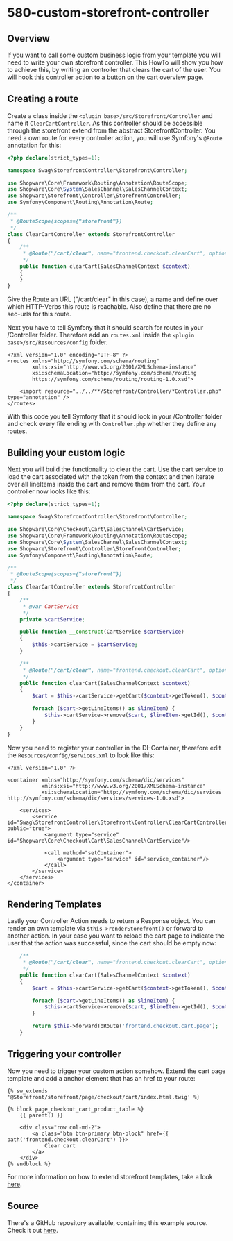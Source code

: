 # 580-custom-storefront-controller

## Overview

If you want to call some custom business logic from your template you will need to write your own storefront controller. This HowTo will show you how to achieve this, by writing an controller that clears the cart of the user. You will hook this controller action to a button on the cart overview page.

## Creating a route

Create a class inside the `<plugin base>/src/Storefront/Controller` and name it `ClearCartController`. As this controller should be accessible through the storefront extend from the abstract StorefrontController. You need a own route for every controller action, you will use Symfony's `@Route` annotation for this:

```php
<?php declare(strict_types=1);

namespace Swag\StorefrontController\Storefront\Controller;

use Shopware\Core\Framework\Routing\Annotation\RouteScope;
use Shopware\Core\System\SalesChannel\SalesChannelContext;
use Shopware\Storefront\Controller\StorefrontController;
use Symfony\Component\Routing\Annotation\Route;

/**
 * @RouteScope(scopes={"storefront"})
 */
class ClearCartController extends StorefrontController
{
    /**
     * @Route("/cart/clear", name="frontend.checkout.clearCart", options={"seo"="false"}, methods={"GET"})
     */
    public function clearCart(SalesChannelContext $context)
    {
    }
}
```

Give the Route an URL \("/cart/clear" in this case\), a name and define over which HTTP-Verbs this route is reachable. Also define that there are no seo-urls for this route.

Next you have to tell Symfony that it should search for routes in your /Controller folder. Therefore add an `routes.xml` inside the `<plugin base>/src/Resources/config` folder.

```markup
<?xml version="1.0" encoding="UTF-8" ?>
<routes xmlns="http://symfony.com/schema/routing"
        xmlns:xsi="http://www.w3.org/2001/XMLSchema-instance"
        xsi:schemaLocation="http://symfony.com/schema/routing
        https://symfony.com/schema/routing/routing-1.0.xsd">

    <import resource="../../**/Storefront/Controller/*Controller.php" type="annotation" />
</routes>
```

With this code you tell Symfony that it should look in your /Controller folder and check every file ending with `Controller.php` whether they define any routes.

## Building your custom logic

Next you will build the functionality to clear the cart. Use the cart service to load the cart associated with the token from the context and then iterate over all lineItems inside the cart and remove them from the cart. Your controller now looks like this:

```php
<?php declare(strict_types=1);

namespace Swag\StorefrontController\Storefront\Controller;

use Shopware\Core\Checkout\Cart\SalesChannel\CartService;
use Shopware\Core\Framework\Routing\Annotation\RouteScope;
use Shopware\Core\System\SalesChannel\SalesChannelContext;
use Shopware\Storefront\Controller\StorefrontController;
use Symfony\Component\Routing\Annotation\Route;

/**
 * @RouteScope(scopes={"storefront"})
 */
class ClearCartController extends StorefrontController
{
    /**
     * @var CartService
     */
    private $cartService;

    public function __construct(CartService $cartService)
    {
        $this->cartService = $cartService;
    }

    /**
     * @Route("/cart/clear", name="frontend.checkout.clearCart", options={"seo"="false"}, methods={"GET"})
     */
    public function clearCart(SalesChannelContext $context)
    {
        $cart = $this->cartService->getCart($context->getToken(), $context);

        foreach ($cart->getLineItems() as $lineItem) {
            $this->cartService->remove($cart, $lineItem->getId(), $context);
        }
    }
}
```

Now you need to register your controller in the DI-Container, therefore edit the `Resources/config/services.xml` to look like this:

```markup
<?xml version="1.0" ?>

<container xmlns="http://symfony.com/schema/dic/services"
           xmlns:xsi="http://www.w3.org/2001/XMLSchema-instance"
           xsi:schemaLocation="http://symfony.com/schema/dic/services http://symfony.com/schema/dic/services/services-1.0.xsd">

    <services>
        <service id="Swag\StorefrontController\Storefront\Controller\ClearCartController" public="true">
            <argument type="service" id="Shopware\Core\Checkout\Cart\SalesChannel\CartService"/>

            <call method="setContainer">
                <argument type="service" id="service_container"/>
            </call>
        </service>
    </services>
</container>
```

## Rendering Templates

Lastly your Controller Action needs to return a Response object. You can render an own template via `$this->renderStorefront()` or forward to another action. In your case you want to reload the cart page to indicate the user that the action was successful, since the cart should be empty now:

```php
    /**
     * @Route("/cart/clear", name="frontend.checkout.clearCart", options={"seo"="false"}, methods={"GET"})
     */
    public function clearCart(SalesChannelContext $context)
    {
        $cart = $this->cartService->getCart($context->getToken(), $context);

        foreach ($cart->getLineItems() as $lineItem) {
            $this->cartService->remove($cart, $lineItem->getId(), $context);
        }

        return $this->forwardToRoute('frontend.checkout.cart.page');
    }
```

## Triggering your controller

Now you need to trigger your custom action somehow. Extend the cart page template and add a anchor element that has an href to your route:

```text
{% sw_extends '@Storefront/storefront/page/checkout/cart/index.html.twig' %}

{% block page_checkout_cart_product_table %}
    {{ parent() }}

    <div class="row col-md-2">
        <a class="btn btn-primary btn-block" href={{ path('frontend.checkout.clearCart') }}>
            Clear cart
        </a>
    </div>
{% endblock %}
```

For more information on how to extend storefront templates, take a look [here](250-extending-storefront-block.md).

## Source

There's a GitHub repository available, containing this example source. Check it out [here](https://github.com/shopware/swag-docs-storefront-controller).

